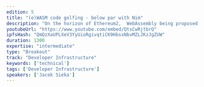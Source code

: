 ```yaml
---
edition: 5
title: "(e)WASM code golfing - below par with Nim"
description: "On the horizon of Ethereum2,  WebAssembly being proposed for phase 2 execution. Just like with the EVM, we'll be paying for gas and storage, and thus it's important that you're able to use contract space efficiently.In this presentation, we'll go over the WASM pipeline from program code to assembly bytecode, looking step by step at:* where storage goes* tricks and techniques  to optimize for size, speed or both* how the compiler looks at and reasons about  your code* what tooling is available to help you!* how the choice of programming language might affect the efficiency of your codeFor our examples, we'll be using NimPlay - an easy to use smart contract development environment currently being researched at Status."
youtubeUrl: "https://www.youtube.com/embed/QtsCwRjtbrQ"
ipfsHash: "QmQzXaUPLXeV3YyUioRgivqtiCK9HbsxNbvMZLJKzJgZUW"
duration: 1300
expertise: "intermediate"
type: "Breakout"
track: "Developer Infrastructure"
keywords: ['technical']
tags: ['Developer Infrastructure']
speakers: ['Jacek Sieka']
---
```

